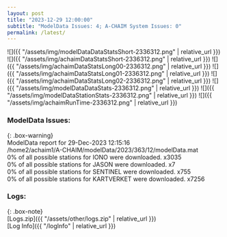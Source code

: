 ```yaml
---
layout: post
title: "2023-12-29 12:00:00"
subtitle: "ModelData Issues: 4; A-CHAIM System Issues: 0"
permalink: /latest/
---
```


![]({{ "/assets/img/modelDataDataStatsShort-2336312.png" | relative_url }})
![]({{ "/assets/img/achaimDataStatsShort-2336312.png" | relative_url }})
![]({{ "/assets/img/achaimDataStatsLong00-2336312.png" | relative_url }})
![]({{ "/assets/img/achaimDataStatsLong01-2336312.png" | relative_url }})
![]({{ "/assets/img/achaimDataStatsLong02-2336312.png" | relative_url }})
![]({{ "/assets/img/modelDataDataStats-2336312.png" | relative_url }})
![]({{ "/assets/img/modelDataStationStats-2336312.png" | relative_url }})
![]({{ "/assets/img/achaimRunTime-2336312.png" | relative_url }})


### ModelData Issues:  
  
{: .box-warning}  
 ModelData report for 29-Dec-2023 12:15:16   
 /home2/achaim1/A-CHAIM/modelData/2023/363/12/modelData.mat   
 0% of all possible stations for IONO were downloaded. x3035   
 0% of all possible stations for JASON were downloaded. x7   
 0% of all possible stations for SENTINEL were downloaded. x755   
 0% of all possible stations for KARTVERKET were downloaded. x7256   
  


### Logs:  
  
{: .box-note}  
[Logs.zip]({{ "/assets/other/logs.zip" | relative_url }})  
[Log Info]({{ "/logInfo" | relative_url }})  
